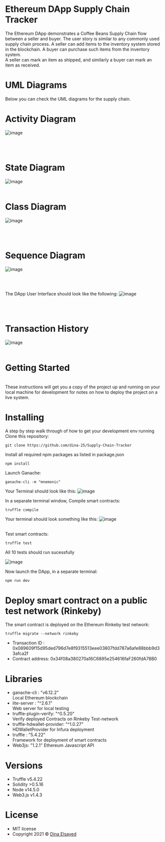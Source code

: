 # Ethereum DApp Supply Chain Tracker

The Ethereum DApp demonstrates a Coffee Beans Supply Chain flow between a seller and buyer. The user story is similar to any commonly used supply chain process. A seller can add items to the inventory system stored in the blockchain. A buyer can purchase such items from the inventory system.<br>
A seller can mark an item as shipped, and similarly a buyer can mark an item as received.

# UML Diagrams

Below you can check the UML diagrams for the supply chain.



# Activity Diagram

![image](https://user-images.githubusercontent.com/40601380/147713816-1ead236c-a6bd-44b2-9e4a-6322fa17bad0.png)

 <br><br>
 
# State Diagram

![image](https://user-images.githubusercontent.com/40601380/147713745-2262a8ca-0f6c-4c4a-9b5b-d1c483766fce.png)
 <br><br>
 
 # Class Diagram
 
 ![image](https://user-images.githubusercontent.com/40601380/147713860-ec22f794-5ab5-4dab-8465-263b0cd2e68f.png)

 
  <br><br>
  
  # Sequence Diagram
  
  ![image](https://user-images.githubusercontent.com/40601380/147713949-ebf2f261-ffec-4d23-9341-17a289825727.png)

<br><br>

The DApp User Interface should look like the following:
![image](https://user-images.githubusercontent.com/40601380/147781260-05a000d4-e1b1-4aba-80a3-fdc29f9fe681.png)

<br><br>

# Transaction History
![image](https://user-images.githubusercontent.com/40601380/147781385-6a014280-a0c0-4816-83e3-895ea5c13391.png)
<br><br>

# Getting Started
<br>
These instructions will get you a copy of the project up and running on your local machine for development for notes on how to deploy the project on a live system. <br>

# Installing 
A step by step walk through of how to get your development env running <br>
Clone this repository: <br>
```
git clone https://github.com/dina-25/Supply-Chain-Tracker
```
Install all required npm packages as listed in package.json 

```
npm install
```
Launch Ganache:<br>
```
ganache-cli -m "mnemonic"
```
Your Terminal should look like this:
![image](https://user-images.githubusercontent.com/40601380/147782547-43748972-c222-4a3f-bdf5-22dcd3235583.png)

In a separate terminal window, Compile smart contracts:
```
truffle compile
```
Your terminal should look something like this:
![image](https://user-images.githubusercontent.com/40601380/147782689-99c1bd49-a602-4992-ba9d-22c28dd7acdb.png)

<br>
Test smart contracts: <br>

```
truffle test
```
All 10 tests should run sucessfully <br>

![image](https://user-images.githubusercontent.com/40601380/147782824-9392597b-8f8d-4562-9cc8-6ad1c78ddd78.png)
<br>

Now launch the DApp, in a separate terminal:<br>
```
npm run dev
```
# Deploy smart contract on a public test network (Rinkeby)
The smart contract is deployed on the Ethereum Rinkeby test network: <br>
```
truffle migrate --network rinkeby
```
- Transaction ID : 0x089609f15d95ded796d7e8f9315513eee03807fdd787a6afe88bbb9d33afca2f <br>
- Contract address: 0x34f08a380270a16C6895e254616faF260fdA78B0 <br>

# Libraries
- ganache-cli : "v6.12.2" <br>
  Local Ethereum blockchain<br>
- lite-server : "^2.6.1"<br>
  Web server for local testing<br>
- truffle-plugin-verify: "^0.5.20"<br>
  Verify deployed Contracts on Rinkeby Test-network<br>
- truffle-hdwallet-provider: "^1.0.27" <br>
  HDWalletProvider for Infura deployment
- truffle : "5.4.22"<br>
  Framework for deployment of smart contracts
- Web3js: "1.2.1"
  Ethereum Javascript API

# Versions
- Truffle v5.4.22 <br>
- Solidity >0.5.16 <br>
- Node v14.5.0 <br>
- Web3.js v1.4.3 <br>

# License
- MIT license
- Copyright 2021 &copy; [Dina Elsayed](https://github.com/dina-25)


